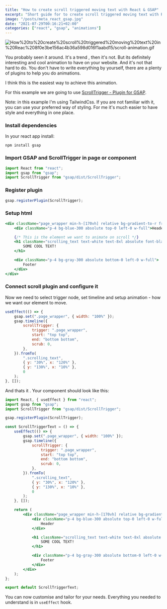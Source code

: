 ```yaml
---
title: "How to create scroll triggered moving text with React & GSAP"
excerpt: "Short guide for to create scroll triggered moving text with React & Gsap"
image: "/posts/meta_react_gsap.jpg"
date: "2021-07-29T00:16:21+02:00"
categories: ["react", "gsap", "animations"]
---
```


![How%20to%20create%20scroll%20triggered%20moving%20text%20in%20Reac%208f0e3be156ac4b36a598d016f1aabd15/scroll-animation.gif](/posts/scroll-animation.gif)

You probably seen it around. It's a trend , then it's not. But its definitely interesting and cool animation to have on your website. And it's not that hard to do. You don't have to write everything by yourself, there are a plenty of plugins to help you do animations.

I think this is the easiest way to achieve this animation.

For this example we are going to use [ScrollTrigger - Plugin for GSAP](https://greensock.com/scrolltrigger/).

Note: in this example I'm using TailwindCss. If you are not familiar with it, you can use your preferred way of styling. For me it's much easier to have style and everything in one place.

### Install dependencies

In your react app install:

```
npm install gsap
```

### Import GSAP and ScrollTrigger in page or component

```jsx
import React from "react";
import gsap from "gsap";
import ScrollTrigger from "gsap/dist/ScrollTrigger";
```

### Register plugin

```jsx
gsap.registerPlugin(ScrollTrigger);
```

### Setup html

```jsx
<div className="page_wrapper min-h-[170vh] relative bg-gradient-to-r from-yellow-400 via-red-500 to-pink-500">
	<div className="p-4 bg-blue-300 absolute top-0 left-0 w-full">Header</div>

	{/* This is the element we want to animate on scroll */}
	<h1 className="scrolling_text text-white text-8xl absolute font-black top-[30%]">
		SOME COOL TEXT!
	</h1>

	<div className="p-4 bg-gray-300 absolute bottom-0 left-0 w-full">
		Footer
	</div>
</div>
```

### Connect scroll plugin and configure it

Now we need to select trigger node, set timeline and setup animation - how we want our element to move.

```jsx
useEffect(() => {
	gsap.set(".page_wrapper", { width: "100%" });
	gsap.timeline({
		scrollTrigger: {
			trigger: ".page_wrapper",
			start: "top top",
			end: "bottom bottom",
			scrub: 0,
		},
	}).fromTo(
		".scrolling_text",
		{ y: "30%", x: "120%" },
		{ y: "130%", x: "10%" },
		0
	);
}, []);
```

And thats it . Your component should look like this:

```jsx
import React, { useEffect } from "react";
import gsap from "gsap";
import ScrollTrigger from "gsap/dist/ScrollTrigger";

gsap.registerPlugin(ScrollTrigger);

const ScrollTriggerText = () => {
	useEffect(() => {
		gsap.set(".page_wrapper", { width: "100%" });
		gsap.timeline({
			scrollTrigger: {
				trigger: ".page_wrapper",
				start: "top top",
				end: "bottom bottom",
				scrub: 0,
			},
		}).fromTo(
			".scrolling_text",
			{ y: "30%", x: "120%" },
			{ y: "130%", x: "10%" },
			0
		);
	}, []);

	return (
		<div className="page_wrapper min-h-[170vh] relative bg-gradient-to-r from-yellow-400 via-red-500 to-pink-500">
			<div className="p-4 bg-blue-300 absolute top-0 left-0 w-full">
				Header
			</div>

			<h1 className="scrolling_text text-white text-8xl absolute font-black top-[30%]">
				SOME COOL TEXT!
			</h1>

			<div className="p-4 bg-gray-300 absolute bottom-0 left-0 w-full">
				Footer
			</div>
		</div>
	);
};

export default ScrollTriggerText;
```

You can now customise and tailor for your needs. Everything you needed to understand is in `useEffect` hook.
